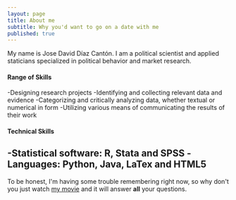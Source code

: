 ```yaml
---
layout: page
title: About me
subtitle: Why you'd want to go on a date with me
published: true
---
```



My name is Jose David Díaz Cantón. I am a political scientist and applied staticians specialized in political behavior and market research. 
#### Range of Skills
-Designing research projects
-Identifying and collecting relevant data and evidence
-Categorizing and critically analyzing data, whether textual or numerical in form
-Utilizing various means of communicating the results of their work
#### Technical Skills
-Statistical software: R, Stata and SPSS
-Languages: Python, Java, LaTex and HTML5
-

To be honest, I'm having some trouble remembering right now, so why don't you just watch [my movie](http://en.wikipedia.org/wiki/The_Princess_Bride_%28film%29) and it will answer **all** your questions.

